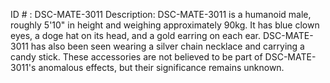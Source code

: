 ID # : DSC-MATE-3011
Description: DSC-MATE-3011 is a humanoid male, roughly 5'10" in height and weighing approximately 90kg. It has blue clown eyes, a doge hat on its head, and a gold earring on each ear. DSC-MATE-3011 has also been seen wearing a silver chain necklace and carrying a candy stick. These accessories are not believed to be part of DSC-MATE-3011's anomalous effects, but their significance remains unknown.